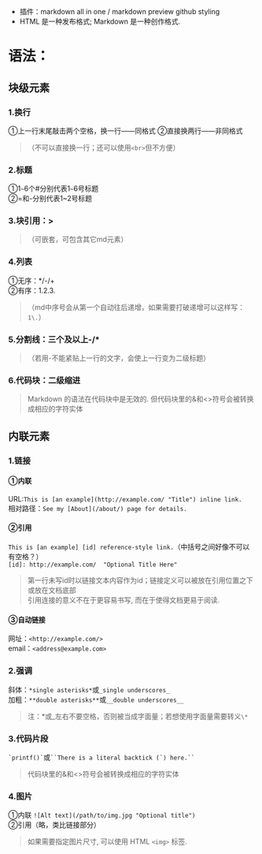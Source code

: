 - 插件：markdown all in one / markdown preview github styling   
- HTML 是一种发布格式; Markdown 是一种创作格式.

# 语法：
## 块级元素
### 1.换行
①上一行末尾敲击两个空格，换一行——同格式
②直接换两行——非同格式  
  >（不可以直接换一行；还可以使用`<br>`但不方便） 
### 2.标题
①1`~`6个#分别代表1`~`6号标题  
②=和-分别代表1~2号标题
### 3.块引用：>
>（可嵌套，可包含其它md元素）
### 4.列表
①无序：*/-/+  
②有序：1.2.3.  
>（md中序号会从第一个自动往后递增，如果需要打破递增可以这样写：`1\.`）
### 5.分割线：三个及以上-/*
>（若用-不能紧贴上一行的文字，会使上一行变为二级标题）
### 6.代码块：二级缩进
>Markdown 的语法在代码块中是无效的. 但代码块里的&和<>符号会被转换成相应的字符实体

## 内联元素
### 1.链接
#### ①内联
URL:`This is [an example](http://example.com/ "Title") inline link.`  
相对路径：`See my [About](/about/) page for details.`
#### ②引用
`This is [an example] [id] reference-style link.`（中括号之间好像不可以有空格？）  
`[id]: http://example.com/  "Optional Title Here"`  
>第一行未写id时以链接文本内容作为id；链接定义可以被放在引用位置之下或放在文档底部  
>引用连接的意义不在于更容易书写, 而在于使得文档更易于阅读.
#### ③自动链接
网址：`<http://example.com/>`  
email：`<address@example.com>`
### 2.强调
斜体：`*single asterisks*`或`_single underscores_`  
加粗：`**double asterisks**`或`__double underscores__`  
>注：*或_左右不要空格，否则被当成字面量；若想使用字面量需要转义`\*`  
### 3.代码片段
`` `printf()` ``或``` ``There is a literal backtick (`) here.`` ```  
>代码块里的&和<>符号会被转换成相应的字符实体
### 4.图片
①内联
`![Alt text](/path/to/img.jpg "Optional title")`  
②引用（略，类比链接部分）  
>如果需要指定图片尺寸, 可以使用 HTML `<img>` 标签.
